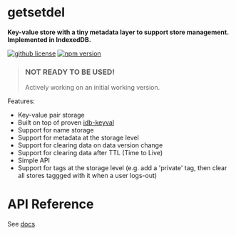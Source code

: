 # getsetdel

**Key-value store with a tiny metadata layer to support store management. Implemented in IndexedDB.**

[![github license](https://img.shields.io/github/license/ericvera/getsetdel.svg?style=flat-square)](https://github.com/ericvera/getsetdel/blob/master/LICENSE)
[![npm version](https://img.shields.io/npm/v/getsetdel.svg?style=flat-square)](https://npmjs.org/package/getsetdel)

> ### NOT READY TO BE USED!
>
> Actively working on an initial working version.

Features:

- Key-value pair storage
- Built on top of proven [idb-keyval](https://www.npmjs.com/package/idb-keyval)
- Support for name storage
- Support for metadata at the storage level
- Support for clearing data on data version change
- Support for clearing data after TTL (Time to Live)
- Simple API
- Support for tags at the storage level (e.g. add a 'private' tag, then clear all stores taggged with it when a user logs-out)

# API Reference

See [docs](docs/README.md)
